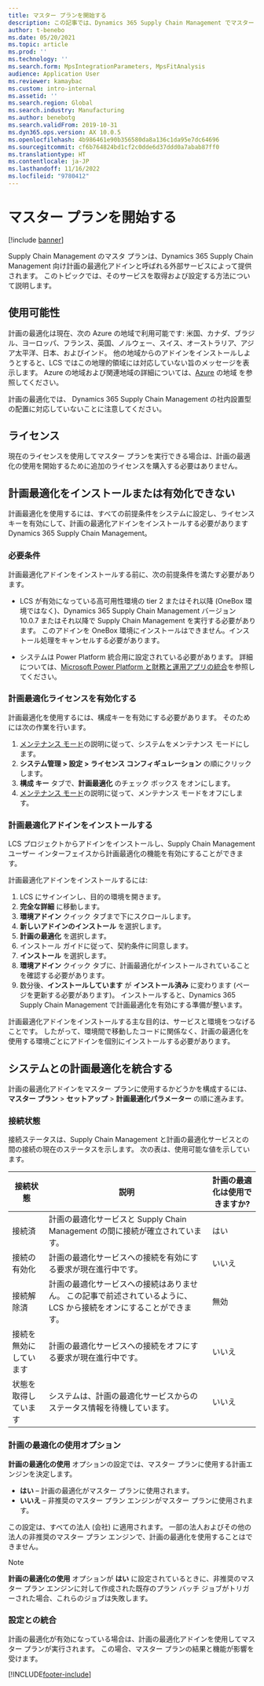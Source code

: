 ```yaml
---
title: マスター プランを開始する
description: この記事では、Dynamics 365 Supply Chain Management でマスター プラン機能の使用を開始する方法について説明します。
author: t-benebo
ms.date: 05/20/2021
ms.topic: article
ms.prod: ''
ms.technology: ''
ms.search.form: MpsIntegrationParameters, MpsFitAnalysis
audience: Application User
ms.reviewer: kamaybac
ms.custom: intro-internal
ms.assetid: ''
ms.search.region: Global
ms.search.industry: Manufacturing
ms.author: benebotg
ms.search.validFrom: 2019-10-31
ms.dyn365.ops.version: AX 10.0.5
ms.openlocfilehash: 4b986461e90b356580da8a136c1da95e7dc64696
ms.sourcegitcommit: cf6b764824bd1cf2c0dde6d37ddd0a7abab87ff0
ms.translationtype: HT
ms.contentlocale: ja-JP
ms.lasthandoff: 11/16/2022
ms.locfileid: "9780412"
---
```

# <a name="get-started-with-master-planning"></a>マスター プランを開始する

[!include [banner](../../includes/banner.md)]

Supply Chain Management のマスタ プランは、Dynamics 365 Supply Chain Management 向け計画の最適化アドインと呼ばれる外部サービスによって提供されます。 このトピックでは、そのサービスを取得および設定する方法について説明します。

## <a name="availability"></a>使用可能性

計画の最適化は現在、次の Azure の地域で利用可能です: 米国、カナダ、ブラジル、ヨーロッパ、フランス、英国、ノルウェー、スイス、オーストラリア、アジア太平洋、日本、およびインド。 他の地域からのアドインをインストールしようとすると、LCS ではこの地理的領域には対応していない旨のメッセージを表示します。 Azure の地域および関連地域の詳細については、[Azure](https://azure.microsoft.com/global-infrastructure/geographies/#geographies) の地域 を参照してください。

計画の最適化では、 Dynamics 365 Supply Chain Management の社内設置型の配置に対応していないことに注意してください。

## <a name="licensing"></a>ライセンス

現在のライセンスを使用してマスター プランを実行できる場合は、計画の最適化の使用を開始するために追加のライセンスを購入する必要はありません。

## <a name="install-and-enable-planning-optimization"></a>計画最適化をインストールまたは有効化できない

計画最適化を使用するには、すべての前提条件をシステムに設定し、ライセンス キーを有効にして、計画の最適化アドインをインストールする必要があります Dynamics 365 Supply Chain Management。

### <a name="prerequisites"></a>必要条件

計画最適化アドインをインストールする前に、次の前提条件を満たす必要があります。

- LCS が有効になっている高可用性環境の tier 2 またはそれ以降 (OneBox 環境ではなく)、Dynamics 365 Supply Chain Management バージョン 10.0.7 またはそれ以降で Supply Chain Management を実行する必要があります。 このアドインを OneBox 環境にインストールはできません。インストール処理をキャンセルする必要があります。

- システムは Power Platform 統合用に設定されている必要があります。 詳細については、[Microsoft Power Platform と財務と運用アプリの統合](../../../fin-ops-core/dev-itpro/power-platform/overview.md)を参照してください。

### <a name="enable-the-planning-optimization-license"></a>計画最適化ライセンスを有効化する

計画最適化を使用するには、構成キーを有効にする必要があります。 そのためには次の作業を行います。

1. [メンテナンス モード](../../../fin-ops-core/dev-itpro/sysadmin/maintenance-mode.md)の説明に従って、システムをメンテナンス モードにします。
1. **システム管理 \> 設定 \> ライセンス コンフィギュレーション** の順にクリックします。
1. **構成 キー** タブで、**計画最適化** のチェック ボックス をオンにします。
1. [メンテナンス モード](../../../fin-ops-core/dev-itpro/sysadmin/maintenance-mode.md)の説明に従って、メンテナンス モードをオフにします。

### <a name="install-the-planning-optimization-add-in"></a>計画最適化アドインをインストールする

LCS プロジェクトからアドインをインストールし、Supply Chain Management ユーザー インターフェイスから計画最適化の機能を有効にすることができます。

計画最適化アドインをインストールするには:

1. LCS にサインインし、目的の環境を開きます。
1. **完全な詳細** に移動します。
1. **環境アドイン** クイック タブまで下にスクロールします。
1. **新しいアドインのインストール** を選択します。
1. **計画の最適化** を選択します。
1. インストール ガイドに従って、契約条件に同意します。
1. **インストール** を選択します。
1. **環境アドイン** クイック タブに、計画最適化がインストールされていることを確認する必要があります。
1. 数分後、**インストールしています** が **インストール済み** に変わります (ページを更新する必要があります)。 インストールすると、Dynamics 365 Supply Chain Management で計画最適化を有効にする準備が整います。

計画最適化アドインをインストールする主な目的は、サービスと環境をつなげることです。 したがって、環境間で移動したコードに関係なく、計画の最適化を使用する環境ごとにアドインを個別にインストールする必要があります。

## <a name="integrate-planning-optimization-with-your-system"></a>システムとの計画最適化を統合する

計画の最適化アドインをマスター プランに使用するかどうかを構成するには、**マスター プラン** \> **セットアップ** \> **計画最適化パラメーター** の順に進みます。

### <a name="connection-status"></a>接続状態

接続ステータスは、Supply Chain Management と計画の最適化サービスとの間の接続の現在のステータスを示します。 次の表は、使用可能な値を示しています。

| 接続状態 | 説明 | 計画の最適化は使用できますか? |
|---|---|---|
| 接続済 | 計画の最適化サービスと Supply Chain Management の間に接続が確立されています。 | はい |
| 接続の有効化 | 計画の最適化サービスへの接続を有効にする要求が現在進行中です。 | いいえ |
| 接続解除済 | 計画の最適化サービスへの接続はありません。 この記事で前述されているように、LCS から接続をオンにすることができます。 | 無効 |
| 接続を無効にしています | 計画の最適化サービスへの接続をオフにする要求が現在進行中です。 | いいえ |
| 状態を取得しています | システムは、計画の最適化サービスからのステータス情報を待機しています。 | いいえ |

### <a name="the-use-planning-optimization-option"></a>計画の最適化の使用オプション

**計画の最適化の使用** オプションの設定では、マスター プランに使用する計画エンジンを決定します。

- **はい** – 計画の最適化がマスター プランに使用されます。
- **いいえ** – 非推奨のマスター プラン エンジンがマスター プランに使用されます。

この設定は、すべての法人 (会社) に適用されます。 一部の法人およびその他の法人の非推奨のマスター プラン エンジンで、計画の最適化を使用することはできません。

> [!NOTE]
> **計画の最適化の使用** オプションが **はい** に設定されているときに、非推奨のマスター プラン エンジンに対して作成された既存のプラン バッチ ジョブがトリガーされた場合、これらのジョブは失敗します。

### <a name="integration-with-the-setup"></a>設定との統合

計画の最適化が有効になっている場合は、計画の最適化アドインを使用してマスター プランが実行されます。 この場合、マスター プランの結果と機能が影響を受けます。

[!INCLUDE[footer-include](../../../includes/footer-banner.md)]

